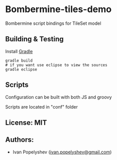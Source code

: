 # Bombermine-tiles-demo

Bombermine script bindings for TileSet model

## Building & Testing
Install [Gradle](http://www.gradle.org/)
```shell
gradle build
# if you want use eclipse to view the sources
gradle eclipse
```

## Scripts

Configuration can be built with both JS and groovy

Scripts are located in "conf" folder

## License: MIT

## Authors:
 * Ivan Popelyshev (ivan.popelyshev@gmail.com)
